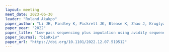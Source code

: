```yaml
---
layout: meeting
meet_date: 2023-06-30
leader: "Roland Akakpo"
paper_author: "Li JH, Findley K, Pickrell JK, Blease K, Zhao J, Kruglyak S"
paper_year: "2022"
paper_title: "Low-pass sequencing plus imputation using avidity sequencing displays comparable imputation accuracy to sequencing by synthesis while reducing duplicates"
paper_journal: "bioRxiv"
paper_url: "https://doi.org/10.1101/2022.12.07.519512"
---
```


